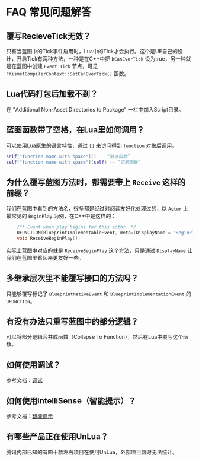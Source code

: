 # FAQ 常见问题解答

## 覆写RecieveTick无效？

只有当蓝图中的Tick事件启用时，Lua中的Tick才会执行。这个是UE自己的设计，开启Tick有两种方法，一种是在C++中把 `bCanEverTick` 设为true，另一种就是在蓝图中创建 `Event Tick` 节点，可见 `FKismetCompilerContext::SetCanEverTick()` 函数。

## Lua代码打包后加载不到？

在 "Additional Non-Asset Directories to Package" 一栏中加入Script目录。

## 蓝图函数带了空格，在Lua里如何调用？

可以使用Lua原生的语言特性，通过 `[]` 来访问得到 `function` 对象后调用。

```lua
self["function name with space"]() -- “静态函数”
self["function name with space"](self) -- “实例函数”
```

## 为什么覆写蓝图方法时，都需要带上 `Receive` 这样的前缀？

我们在蓝图中看到的方法名，很多都是经过对阅读友好化处理过的，以 `Actor` 上最常见的 `BeginPlay` 为例，在C++中是这样的：

```cpp
    /** Event when play begins for this actor. */
    UFUNCTION(BlueprintImplementableEvent, meta=(DisplayName = "BeginPlay"))
	void ReceiveBeginPlay();
```

实际上蓝图中对应的就是 `ReceiveBeginPlay` 这个方法，只是通过 `DisplayName` 让我们在蓝图里看起来更友好一些。

## 多继承层次里不能覆写接口的方法吗？

只能够覆写标记了 `BlueprintNativeEvent` 和 `BlueprintImplementationEvent` 的 `UFUNCTION`。

## 有没有办法只重写蓝图中的部分逻辑？

可以将部分逻辑合并成函数（Collapse To Function），然后在Lua中覆写这个函数。

## 如何使用调试？

参考文档：[调试](Debugging.md)

## 如何使用IntelliSense（智能提示）？

参考文档：[智能提示](IntelliSense.md)

## 有哪些产品正在使用UnLua？

腾讯内部已知的有四十款左右项目在使用UnLua，外部项目暂时无法统计。
